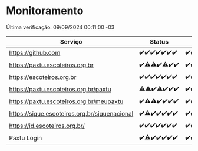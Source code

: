 # Monitoramento

Última verificação: 09/09/2024 00:11:00 -03

|Serviço|Status|Últimas 24h|
|---|---|---|
|https://github.com|<span title="2024-09-02: OK=23">✔️</span><span title="2024-09-03: OK=23">✔️</span><span title="2024-09-04: OK=23">✔️</span><span title="2024-09-05: OK=23">✔️</span><span title="2024-09-06: OK=23">✔️</span><span title="2024-09-07: OK=23">✔️</span><span title="2024-09-08: OK=3">✔️</span>|<span title="08/09/2024 01:09:00 -03 : 200">✔️</span><span title="08/09/2024 02:08:00 -03 : 200">✔️</span><span title="08/09/2024 03:10:00 -03 : 200">✔️</span><span title="08/09/2024 04:06:00 -03 : 200">✔️</span><span title="08/09/2024 05:09:00 -03 : 200">✔️</span><span title="08/09/2024 06:07:00 -03 : 200">✔️</span><span title="08/09/2024 07:08:00 -03 : 200">✔️</span><span title="08/09/2024 08:04:00 -03 : 200">✔️</span><span title="08/09/2024 09:12:00 -03 : 200">✔️</span><span title="08/09/2024 10:11:00 -03 : 200">✔️</span><span title="08/09/2024 11:07:00 -03 : 200">✔️</span><span title="08/09/2024 12:07:00 -03 : 200">✔️</span><span title="08/09/2024 13:09:00 -03 : 200">✔️</span><span title="08/09/2024 14:06:00 -03 : 200">✔️</span><span title="08/09/2024 15:09:00 -03 : 200">✔️</span><span title="08/09/2024 16:04:00 -03 : 200">✔️</span><span title="08/09/2024 17:07:00 -03 : 200">✔️</span><span title="08/09/2024 18:06:00 -03 : 200">✔️</span><span title="08/09/2024 19:06:00 -03 : 200">✔️</span><span title="08/09/2024 20:07:00 -03 : 200">✔️</span><span title="08/09/2024 21:39:00 -03 : 200">✔️</span><span title="08/09/2024 23:08:00 -03 : 200">✔️</span><span title="09/09/2024 00:11:00 -03 : 200">✔️</span>|
|https://paxtu.escoteiros.org.br|<span title="2024-09-02: OK=23">✔️</span><span title="2024-09-03: OK=21, Falhas=2">⚠️</span><span title="2024-09-04: OK=22, Falhas=1">⚠️</span><span title="2024-09-05: OK=23">✔️</span><span title="2024-09-06: OK=22, Falhas=1">⚠️</span><span title="2024-09-07: OK=23">✔️</span><span title="2024-09-08: OK=3">✔️</span>|<span title="08/09/2024 01:09:00 -03 : 200">✔️</span><span title="08/09/2024 02:08:00 -03 : 200">✔️</span><span title="08/09/2024 03:10:00 -03 : 200">✔️</span><span title="08/09/2024 04:06:00 -03 : 200">✔️</span><span title="08/09/2024 05:09:00 -03 : 200">✔️</span><span title="08/09/2024 06:07:00 -03 : 200">✔️</span><span title="08/09/2024 07:08:00 -03 : 200">✔️</span><span title="08/09/2024 08:04:00 -03 : 200">✔️</span><span title="08/09/2024 09:12:00 -03 : 200">✔️</span><span title="08/09/2024 10:11:00 -03 : 200">✔️</span><span title="08/09/2024 11:07:00 -03 : 200">✔️</span><span title="08/09/2024 12:07:00 -03 : 200">✔️</span><span title="08/09/2024 13:09:00 -03 : 200">✔️</span><span title="08/09/2024 14:06:00 -03 : 200">✔️</span><span title="08/09/2024 15:09:00 -03 : 200">✔️</span><span title="08/09/2024 16:04:00 -03 : 200">✔️</span><span title="08/09/2024 17:07:00 -03 : 200">✔️</span><span title="08/09/2024 18:06:00 -03 : 200">✔️</span><span title="08/09/2024 19:06:00 -03 : 200">✔️</span><span title="08/09/2024 20:07:00 -03 : 200">✔️</span><span title="08/09/2024 21:39:00 -03 : 200">✔️</span><span title="08/09/2024 23:08:00 -03 : 200">✔️</span><span title="09/09/2024 00:11:00 -03 : 200">✔️</span>|
|https://escoteiros.org.br|<span title="2024-09-02: OK=23">✔️</span><span title="2024-09-03: OK=23">✔️</span><span title="2024-09-04: OK=23">✔️</span><span title="2024-09-05: OK=23">✔️</span><span title="2024-09-06: OK=23">✔️</span><span title="2024-09-07: OK=23">✔️</span><span title="2024-09-08: OK=3">✔️</span>|<span title="08/09/2024 01:09:00 -03 : 200">✔️</span><span title="08/09/2024 02:08:00 -03 : 200">✔️</span><span title="08/09/2024 03:10:00 -03 : 200">✔️</span><span title="08/09/2024 04:06:00 -03 : 200">✔️</span><span title="08/09/2024 05:09:00 -03 : 200">✔️</span><span title="08/09/2024 06:07:00 -03 : 200">✔️</span><span title="08/09/2024 07:08:00 -03 : 0">❌</span><span title="08/09/2024 08:04:00 -03 : 200">✔️</span><span title="08/09/2024 09:12:00 -03 : 200">✔️</span><span title="08/09/2024 10:11:00 -03 : 200">✔️</span><span title="08/09/2024 11:07:00 -03 : 200">✔️</span><span title="08/09/2024 12:07:00 -03 : 200">✔️</span><span title="08/09/2024 13:09:00 -03 : 200">✔️</span><span title="08/09/2024 14:06:00 -03 : 200">✔️</span><span title="08/09/2024 15:09:00 -03 : 200">✔️</span><span title="08/09/2024 16:04:00 -03 : 200">✔️</span><span title="08/09/2024 17:07:00 -03 : 200">✔️</span><span title="08/09/2024 18:06:00 -03 : 200">✔️</span><span title="08/09/2024 19:06:00 -03 : 200">✔️</span><span title="08/09/2024 20:07:00 -03 : 200">✔️</span><span title="08/09/2024 21:39:00 -03 : 200">✔️</span><span title="08/09/2024 23:08:00 -03 : 200">✔️</span><span title="09/09/2024 00:11:00 -03 : 200">✔️</span>|
|https://paxtu.escoteiros.org.br/paxtu|<span title="2024-09-02: OK=22, Falhas=1">⚠️</span><span title="2024-09-03: OK=21, Falhas=2">⚠️</span><span title="2024-09-04: OK=23">✔️</span><span title="2024-09-05: OK=22, Falhas=1">⚠️</span><span title="2024-09-06: OK=23">✔️</span><span title="2024-09-07: OK=23">✔️</span><span title="2024-09-08: OK=3">✔️</span>|<span title="08/09/2024 01:09:00 -03 : 200">✔️</span><span title="08/09/2024 02:08:00 -03 : 200">✔️</span><span title="08/09/2024 03:10:00 -03 : 200">✔️</span><span title="08/09/2024 04:06:00 -03 : 200">✔️</span><span title="08/09/2024 05:09:00 -03 : 200">✔️</span><span title="08/09/2024 06:07:00 -03 : 200">✔️</span><span title="08/09/2024 07:08:00 -03 : 200">✔️</span><span title="08/09/2024 08:04:00 -03 : 200">✔️</span><span title="08/09/2024 09:12:00 -03 : 200">✔️</span><span title="08/09/2024 10:11:00 -03 : 200">✔️</span><span title="08/09/2024 11:07:00 -03 : 200">✔️</span><span title="08/09/2024 12:07:00 -03 : 200">✔️</span><span title="08/09/2024 13:09:00 -03 : 200">✔️</span><span title="08/09/2024 14:06:00 -03 : 200">✔️</span><span title="08/09/2024 15:09:00 -03 : 200">✔️</span><span title="08/09/2024 16:04:00 -03 : 200">✔️</span><span title="08/09/2024 17:07:00 -03 : 200">✔️</span><span title="08/09/2024 18:06:00 -03 : 200">✔️</span><span title="08/09/2024 19:06:00 -03 : 200">✔️</span><span title="08/09/2024 20:07:00 -03 : 200">✔️</span><span title="08/09/2024 21:39:00 -03 : 200">✔️</span><span title="08/09/2024 23:08:00 -03 : 200">✔️</span><span title="09/09/2024 00:11:00 -03 : 200">✔️</span>|
|https://paxtu.escoteiros.org.br/meupaxtu|<span title="2024-09-02: OK=23">✔️</span><span title="2024-09-03: OK=22, Falhas=1">⚠️</span><span title="2024-09-04: OK=22, Falhas=1">⚠️</span><span title="2024-09-05: OK=23">✔️</span><span title="2024-09-06: OK=23">✔️</span><span title="2024-09-07: OK=23">✔️</span><span title="2024-09-08: OK=3">✔️</span>|<span title="08/09/2024 01:09:00 -03 : 200">✔️</span><span title="08/09/2024 02:08:00 -03 : 200">✔️</span><span title="08/09/2024 03:10:00 -03 : 200">✔️</span><span title="08/09/2024 04:06:00 -03 : 200">✔️</span><span title="08/09/2024 05:09:00 -03 : 200">✔️</span><span title="08/09/2024 06:07:00 -03 : 200">✔️</span><span title="08/09/2024 07:08:00 -03 : 200">✔️</span><span title="08/09/2024 08:04:00 -03 : 200">✔️</span><span title="08/09/2024 09:12:00 -03 : 200">✔️</span><span title="08/09/2024 10:11:00 -03 : 200">✔️</span><span title="08/09/2024 11:07:00 -03 : 200">✔️</span><span title="08/09/2024 12:07:00 -03 : 200">✔️</span><span title="08/09/2024 13:09:00 -03 : 200">✔️</span><span title="08/09/2024 14:06:00 -03 : 200">✔️</span><span title="08/09/2024 15:09:00 -03 : 200">✔️</span><span title="08/09/2024 16:04:00 -03 : 200">✔️</span><span title="08/09/2024 17:07:00 -03 : 200">✔️</span><span title="08/09/2024 18:06:00 -03 : 200">✔️</span><span title="08/09/2024 19:06:00 -03 : 200">✔️</span><span title="08/09/2024 20:08:00 -03 : 200">✔️</span><span title="08/09/2024 21:39:00 -03 : 200">✔️</span><span title="08/09/2024 23:08:00 -03 : 200">✔️</span><span title="09/09/2024 00:11:00 -03 : 200">✔️</span>|
|https://sigue.escoteiros.org.br/siguenacional|<span title="2024-09-02: OK=23">✔️</span><span title="2024-09-03: OK=22, Falhas=1">⚠️</span><span title="2024-09-04: OK=23">✔️</span><span title="2024-09-05: OK=23">✔️</span><span title="2024-09-06: OK=23">✔️</span><span title="2024-09-07: OK=23">✔️</span><span title="2024-09-08: OK=3">✔️</span>|<span title="08/09/2024 01:09:00 -03 : 200">✔️</span><span title="08/09/2024 02:08:00 -03 : 200">✔️</span><span title="08/09/2024 03:10:00 -03 : 200">✔️</span><span title="08/09/2024 04:06:00 -03 : 200">✔️</span><span title="08/09/2024 05:09:00 -03 : 200">✔️</span><span title="08/09/2024 06:07:00 -03 : 200">✔️</span><span title="08/09/2024 07:08:00 -03 : 200">✔️</span><span title="08/09/2024 08:04:00 -03 : 200">✔️</span><span title="08/09/2024 09:12:00 -03 : 200">✔️</span><span title="08/09/2024 10:11:00 -03 : 200">✔️</span><span title="08/09/2024 11:07:00 -03 : 200">✔️</span><span title="08/09/2024 12:07:00 -03 : 200">✔️</span><span title="08/09/2024 13:09:00 -03 : 200">✔️</span><span title="08/09/2024 14:06:00 -03 : 200">✔️</span><span title="08/09/2024 15:09:00 -03 : 200">✔️</span><span title="08/09/2024 16:04:00 -03 : 200">✔️</span><span title="08/09/2024 17:07:00 -03 : 200">✔️</span><span title="08/09/2024 18:06:00 -03 : 200">✔️</span><span title="08/09/2024 19:06:00 -03 : 200">✔️</span><span title="08/09/2024 20:08:00 -03 : 200">✔️</span><span title="08/09/2024 21:39:00 -03 : 200">✔️</span><span title="08/09/2024 23:08:00 -03 : 200">✔️</span><span title="09/09/2024 00:11:00 -03 : 200">✔️</span>|
|https://id.escoteiros.org.br/|<span title="2024-09-02: OK=23">✔️</span><span title="2024-09-03: OK=23">✔️</span><span title="2024-09-04: OK=23">✔️</span><span title="2024-09-05: OK=23">✔️</span><span title="2024-09-06: OK=23">✔️</span><span title="2024-09-07: OK=23">✔️</span><span title="2024-09-08: OK=3">✔️</span>|<span title="08/09/2024 01:09:00 -03 : 200">✔️</span><span title="08/09/2024 02:08:00 -03 : 200">✔️</span><span title="08/09/2024 03:10:00 -03 : 200">✔️</span><span title="08/09/2024 04:06:00 -03 : 200">✔️</span><span title="08/09/2024 05:09:00 -03 : 200">✔️</span><span title="08/09/2024 06:07:00 -03 : 200">✔️</span><span title="08/09/2024 07:08:00 -03 : 200">✔️</span><span title="08/09/2024 08:04:00 -03 : 200">✔️</span><span title="08/09/2024 09:12:00 -03 : 200">✔️</span><span title="08/09/2024 10:11:00 -03 : 200">✔️</span><span title="08/09/2024 11:07:00 -03 : 200">✔️</span><span title="08/09/2024 12:07:00 -03 : 200">✔️</span><span title="08/09/2024 13:09:00 -03 : 200">✔️</span><span title="08/09/2024 14:06:00 -03 : 200">✔️</span><span title="08/09/2024 15:09:00 -03 : 200">✔️</span><span title="08/09/2024 16:04:00 -03 : 200">✔️</span><span title="08/09/2024 17:07:00 -03 : 200">✔️</span><span title="08/09/2024 18:06:00 -03 : 200">✔️</span><span title="08/09/2024 19:06:00 -03 : 200">✔️</span><span title="08/09/2024 20:08:00 -03 : 200">✔️</span><span title="08/09/2024 21:39:00 -03 : 200">✔️</span><span title="08/09/2024 23:08:00 -03 : 200">✔️</span><span title="09/09/2024 00:11:00 -03 : 200">✔️</span>|
|Paxtu Login|<span title="2024-09-02: OK=23">✔️</span><span title="2024-09-03: OK=22, Falhas=1">⚠️</span><span title="2024-09-04: OK=23">✔️</span><span title="2024-09-05: OK=23">✔️</span><span title="2024-09-06: OK=23">✔️</span><span title="2024-09-07: OK=23">✔️</span><span title="2024-09-08: OK=3">✔️</span>|<span title="08/09/2024 01:09:00 -03 : 200">✔️</span><span title="08/09/2024 02:08:00 -03 : 200">✔️</span><span title="08/09/2024 03:10:00 -03 : 200">✔️</span><span title="08/09/2024 04:06:00 -03 : 200">✔️</span><span title="08/09/2024 05:09:00 -03 : 200">✔️</span><span title="08/09/2024 06:07:00 -03 : 200">✔️</span><span title="08/09/2024 07:08:00 -03 : 200">✔️</span><span title="08/09/2024 08:04:00 -03 : 200">✔️</span><span title="08/09/2024 09:12:00 -03 : 200">✔️</span><span title="08/09/2024 10:11:00 -03 : 200">✔️</span><span title="08/09/2024 11:07:00 -03 : 200">✔️</span><span title="08/09/2024 12:07:00 -03 : 200">✔️</span><span title="08/09/2024 13:09:00 -03 : 200">✔️</span><span title="08/09/2024 14:06:00 -03 : 200">✔️</span><span title="08/09/2024 15:09:00 -03 : 200">✔️</span><span title="08/09/2024 16:04:00 -03 : 200">✔️</span><span title="08/09/2024 17:07:00 -03 : 200">✔️</span><span title="08/09/2024 18:06:00 -03 : 200">✔️</span><span title="08/09/2024 19:06:00 -03 : 200">✔️</span><span title="08/09/2024 20:08:00 -03 : 200">✔️</span><span title="08/09/2024 21:39:00 -03 : 200">✔️</span><span title="08/09/2024 23:08:00 -03 : 200">✔️</span><span title="09/09/2024 00:11:00 -03 : 200">✔️</span>|
